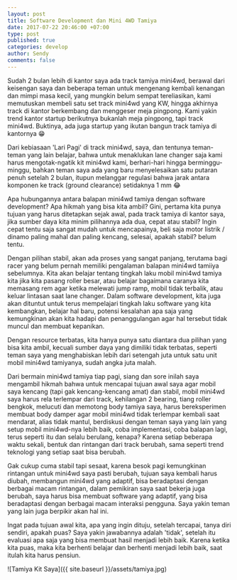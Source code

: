 ```yaml
---
layout: post
title: Software Development dan Mini 4WD Tamiya
date: 2017-07-22 20:46:00 +07:00
type: post
published: true
categories: develop
author: Sendy
comments: false
---
```


Sudah 2 bulan lebih di kantor saya ada track tamiya mini4wd, berawal dari keisengan saya dan beberapa teman untuk mengenang kembali kenangan dan mimpi masa kecil, yang mungkin belum sempat tereliasikan, kami memutuskan membeli satu set track mini4wd yang KW, hingga akhirnya track di kantor berkembang dan menggeser meja pingpong. Kami yakin trend kantor startup berikutnya bukanlah meja pingpong, tapi track mini4wd. Buktinya, ada juga startup yang ikutan bangun track tamiya di kantornya :grin:

Dari kebiasaan 'Lari Pagi' di track mini4wd, saya, dan tentunya teman-teman yang lain belajar, bahwa untuk menaklukan lane changer saja kami harus mengotak-ngatik kit mini4wd kami, berhari-hari hingga berminggu-minggu, bahkan teman saya ada yang baru menyelesaikan satu putaran penuh setelah 2 bulan, itupun melanggar regulasi bahwa jarak antara komponen ke track (ground clearance) setidaknya 1 mm :joy:

Apa hubungannya antara balapan mini4wd tamiya dengan software development? Apa hikmah yang bisa kita ambil? Gini, pertama kita punya tujuan yang harus ditetapkan sejak awal, pada track tamiya di kantor saya, jika sumber daya kita minim pilihannya ada dua, cepat atau stabil? Ingin cepat tentu saja sangat mudah untuk mencapainya, beli saja motor listrik / dinamo paling mahal dan paling kencang, selesai, apakah stabil? belum tentu.

Dengan pilihan stabil, akan ada proses yang sangat panjang, terutama bagi racer yang belum pernah memiliki pengalaman balapan mini4wd tamiiya sebelumnya. Kita akan belajar tentang tingkah laku mobil mini4wd tamiya kita jika kita pasang roller besar, atau belajar bagaimana caranya kita memasang rem agar ketika melewati jump ramp, mobil tidak terbalik, atau keluar lintasan saat lane changer. Dalam software development, kita juga akan dituntut untuk terus mempelajari tingkah laku software yang kita kembangkan, belajar hal baru, potensi kesalahan apa saja yang kemungkinan akan kita hadapi dan penanggulangan agar hal tersebut tidak muncul dan membuat kepanikan.

Dengan resource terbatas, kita hanya punya satu diantara dua pilihan yang bisa kita ambil, kecuali sumber daya yang dimiliki tidak terbatas, seperti teman saya yang menghabiskan lebih dari setengah juta untuk satu unit mobil mini4wd tamiyanya, sudah angka juta malah.

Dari bermain mini4wd tamiya tiap pagi, siang dan sore inilah saya mengambil hikmah bahwa untuk mencapai tujuan awal saya agar mobil saya kencang (tapi gak kencang-kencang amat) dan stabil, mobil mini4wd saya harus rela terlempar dari track, kehilangan 2 bearing, tiang roller bengkok, melucuti dan memotong body tamiya saya, harus bereksperimen membuat body damper agar mobil mini4wd tidak terlempar kembali saat mendarat, alias tidak mantul, berdiskusi dengan teman saya yang lain yang setup mobil mini4wd-nya lebih baik, coba implementasi, coba balapan lagi, terus seperti itu dan selalu berulang, kenapa? Karena setiap beberapa waktu sekali, bentuk dan rintangan dari track berubah, sama seperti trend teknologi yang setiap saat bisa berubah.

Gak cukup cuma stabil tapi sesaat, karena besok pagi kemungkinan rintangan untuk mini4wd saya pasti berubah, tujuan saya kembali harus diubah, membangun mini4wd yang adaptif, bisa beradaptasi dengan berbagai macam rintangan, dalam pemikiran saya saat bekerja juga berubah, saya harus bisa membuat software yang adaptif, yang bisa beradaptasi dengan berbagai macam interaksi pengguna. Saya yakin teman yang lain juga berpikir akan hal ini.

Ingat pada tujuan awal kita, apa yang ingin dituju, setelah tercapai, tanya diri sendiri, apakah puas? Saya yakin jawabannya adalah 'tidak', setelah itu evaluasi apa saja yang bisa membuat hasil menjadi lebih baik. Karena ketika kita puas, maka kita berhenti belajar dan berhenti menjadi lebih baik, saat itulah kita harus pensiun.

![Tamiya Kit Saya]({{ site.baseurl }}/assets/tamiya.jpg)
